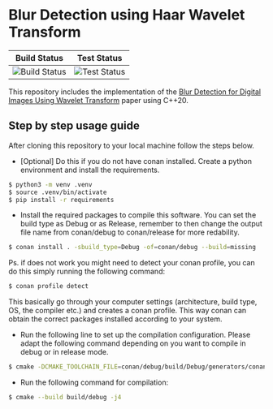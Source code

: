 # Blur Detection using Haar Wavelet Transform

| Build Status | Test Status |
| :---: | :----: |
| ![Build Status](https://github.com/NehilDanis/blur_detection_using_wavelet_transform/actions/workflows/build_test.yml/badge.svg?job=build) | ![Test Status](https://github.com/NehilDanis/blur_detection_using_wavelet_transform/actions/workflows/build_test.yml/badge.svg?job=test) |

This repository includes the implementation of the [Blur Detection for Digital Images Using Wavelet Transform](http://tonghanghang.org/pdfs/icme04_blur.pdf) paper using C++20.

## Step by step usage guide

After cloning this repository to your local machine follow the steps below.

* [Optional] Do this if you do not have conan installed. Create a python environment and install the requirements.

```bash
$ python3 -m venv .venv
$ source .venv/bin/activate
$ pip install -r requirements
```

* Install the required packages to compile this software. You can set the build type as Debug or as Release, remember to then change the output file name from conan/debug to conan/release for more redability.
```bash
$ conan install . -sbuild_type=Debug -of=conan/debug --build=missing
```

Ps. if does not work you might need to detect your conan profile, you can do this simply running the following command:
```bash
$ conan profile detect
```
This basically go through your computer settings (architecture, build type, OS, the compiler etc.) and creates a conan profile. This way conan can obtain the correct packages installed according to your system.

* Run the following line to set up the compilation configuration. Please adapt the following command depending on you want to compile in debug or in release mode.
```bash
$ cmake -DCMAKE_TOOLCHAIN_FILE=conan/debug/build/Debug/generators/conan_toolchain.cmake -DCMAKE_BUILD_TYPE=Debug -B build/debug -S .
```
* Run the following command for compilation:
```bash
$ cmake --build build/debug -j4
```
